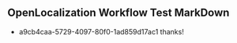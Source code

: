 ## OpenLocalization Workflow Test MarkDown
* a9cb4caa-5729-4097-80f0-1ad859d17ac1 thanks!

<!--HONumber=Sep16_HO1-->



